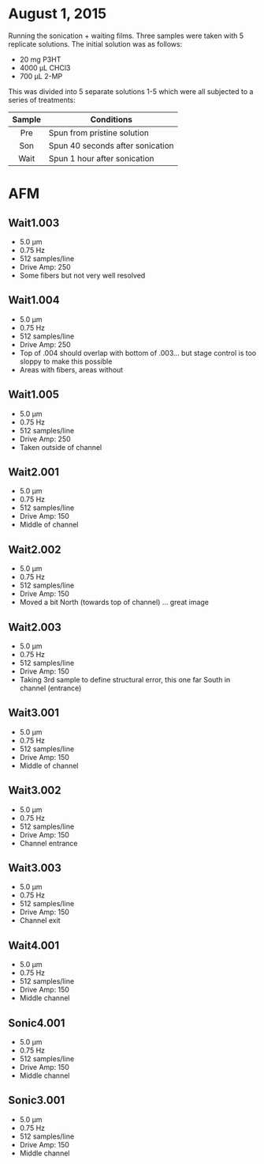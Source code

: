 # August 1, 2015

Running the sonication + waiting films. Three samples were taken with 5 replicate solutions. The initial solution was as follows:

* 20 mg P3HT
* 4000 µL CHCl3
* 700 µL 2-MP

This was divided into 5 separate solutions 1-5 which were all subjected to a series of treatments:

| Sample | Conditions                      |
|:------:|---------------------------------|
|Pre     |Spun from pristine solution      |
|Son     |Spun 40 seconds after sonication |
|Wait    |Spun 1 hour after sonication     |

# AFM
## Wait1.003
* 5.0 µm
* 0.75 Hz
* 512 samples/line
* Drive Amp: 250
* Some fibers but not very well resolved

## Wait1.004
* 5.0 µm
* 0.75 Hz
* 512 samples/line
* Drive Amp: 250
* Top of .004 should overlap with bottom of .003... but stage control is too sloppy to make this possible
* Areas with fibers, areas without

## Wait1.005
* 5.0 µm
* 0.75 Hz
* 512 samples/line
* Drive Amp: 250
* Taken outside of channel

## Wait2.001
* 5.0 µm
* 0.75 Hz
* 512 samples/line
* Drive Amp: 150
* Middle of channel

## Wait2.002
* 5.0 µm
* 0.75 Hz
* 512 samples/line
* Drive Amp: 150
* Moved a bit North (towards top of channel) ... great image

## Wait2.003
* 5.0 µm
* 0.75 Hz
* 512 samples/line
* Drive Amp: 150
* Taking 3rd sample to define structural error, this one far South in channel (entrance)

## Wait3.001
* 5.0 µm
* 0.75 Hz
* 512 samples/line
* Drive Amp: 150
* Middle of channel

## Wait3.002
* 5.0 µm
* 0.75 Hz
* 512 samples/line
* Drive Amp: 150
* Channel entrance

## Wait3.003
* 5.0 µm
* 0.75 Hz
* 512 samples/line
* Drive Amp: 150
* Channel exit

## Wait4.001
* 5.0 µm
* 0.75 Hz
* 512 samples/line
* Drive Amp: 150
* Middle channel

## Sonic4.001
* 5.0 µm
* 0.75 Hz
* 512 samples/line
* Drive Amp: 150
* Middle channel

## Sonic3.001
* 5.0 µm
* 0.75 Hz
* 512 samples/line
* Drive Amp: 150
* Middle channel
